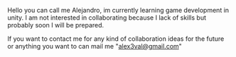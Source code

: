 Hello you can call me Alejandro, im currently learning game development in unity.
I am not interested in collaborating because I lack of skills but probably soon I will be prepared.

If you want to contact me for any kind of collaboration ideas for the future or anything you want to can mail me "alex3val@gmail.com"
